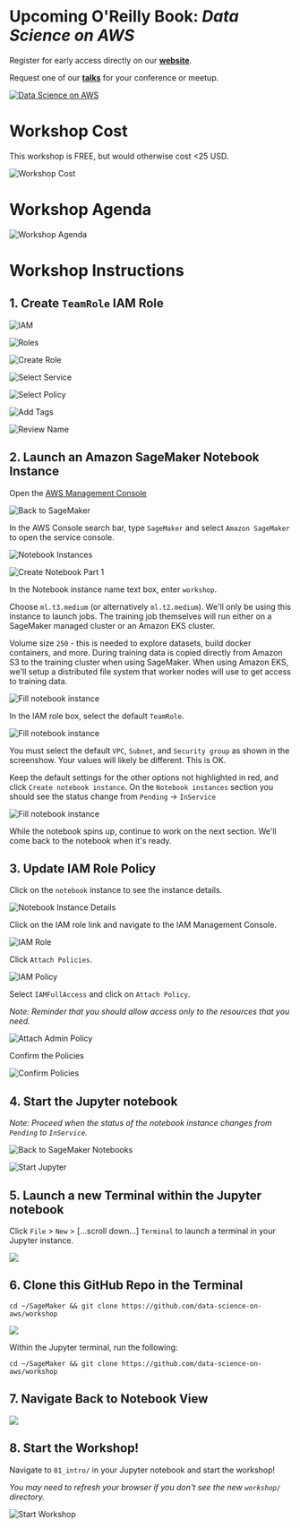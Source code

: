# Upcoming O'Reilly Book:  _Data Science on AWS_
Register for early access directly on our [**website**](https://datascienceonaws.com).

Request one of our [**talks**](https://datascienceonaws.com) for your conference or meetup.

[![Data Science on AWS](img/data-science-on-aws-book.png)](https://datascienceonaws.com)


# Workshop Cost
This workshop is FREE, but would otherwise cost <25 USD.

![Workshop Cost](img/billing.png)


# Workshop Agenda

![Workshop Agenda](img/outline.png)


# Workshop Instructions

## 1. Create `TeamRole` IAM Role

![IAM](img/alt_iam_1.png)

![Roles](img/alt_roles_2.png)

![Create Role](img/alt_create_role_3.png)

![Select Service](img/alt_select_service_4.png)

![Select Policy](img/alt_select_policy_5.png)

![Add Tags](img/alt_add_tags_6.png)

![Review Name](img/alt_review_name_7.png)


## 2. Launch an Amazon SageMaker Notebook Instance

Open the [AWS Management Console](https://console.aws.amazon.com/console/home)

![Back to SageMaker](img/alt_back_to_sagemaker_8.png)

In the AWS Console search bar, type `SageMaker` and select `Amazon SageMaker` to open the service console.

![Notebook Instances](img/alt_notebook_instances_9.png)

![Create Notebook Part 1](img/alt_create_notebook_10.png)

In the Notebook instance name text box, enter `workshop`.

Choose `ml.t3.medium` (or alternatively `ml.t2.medium`). We'll only be using this instance to launch jobs. The training job themselves will run either on a SageMaker managed cluster or an Amazon EKS cluster.

Volume size `250` - this is needed to explore datasets, build docker containers, and more.  During training data is copied directly from Amazon S3 to the training cluster when using SageMaker.  When using Amazon EKS, we'll setup a distributed file system that worker nodes will use to get access to training data.

![Fill notebook instance](img/alt-notebook-setup01.png)

In the IAM role box, select the default `TeamRole`.

![Fill notebook instance](img/notebook-setup02.png)

You must select the default `VPC`, `Subnet`, and `Security group` as shown in the screenshow.  Your values will likely be different.  This is OK.

Keep the default settings for the other options not highlighted in red, and click `Create notebook instance`.  On the `Notebook instances` section you should see the status change from `Pending` -> `InService`

![Fill notebook instance](img/alt-notebook-setup03.png)

While the notebook spins up, continue to work on the next section.  We'll come back to the notebook when it's ready.


## 3. Update IAM Role Policy

Click on the `notebook` instance to see the instance details.

![Notebook Instance Details](img/alt_click_notebook_instance.png)

Click on the IAM role link and navigate to the IAM Management Console.

![IAM Role](img/alt_update_iam.png)

Click `Attach Policies`.

![IAM Policy](img/alt_view_policies.png)
              
Select `IAMFullAccess` and click on `Attach Policy`.

_Note:  Reminder that you should allow access only to the resources that you need._ 

![Attach Admin Policy](img/alt_attach_policies.png)

Confirm the Policies

![Confirm Policies](img/alt_confirm_policies.png)



## 4. Start the Jupyter notebook

_Note:  Proceed when the status of the notebook instance changes from `Pending` to `InService`._

![Back to SageMaker Notebooks](img/alt_back_to_sagemaker_8.png)

![Start Jupyter](img/alt_start_jupyter.png)


## 5. Launch a new Terminal within the Jupyter notebook

Click `File` > `New` > [...scroll down...] `Terminal` to launch a terminal in your Jupyter instance.

![](img/launch_jupyter_terminal.png)


## 6. Clone this GitHub Repo in the Terminal

```
cd ~/SageMaker && git clone https://github.com/data-science-on-aws/workshop
```

![](img/clone-workshop-repo.png)

Within the Jupyter terminal, run the following:

```
cd ~/SageMaker && git clone https://github.com/data-science-on-aws/workshop
```

## 7. Navigate Back to Notebook View

![](img/back-to-jupyter-notebook.png)


## 8. Start the Workshop!
Navigate to `01_intro/` in your Jupyter notebook and start the workshop!

_You may need to refresh your browser if you don't see the new `workshop/` directory._

![Start Workshop](img/start_workshop.png)
